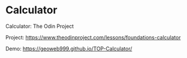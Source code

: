 # Calculator
Calculator: The Odin Project

Project: https://www.theodinproject.com/lessons/foundations-calculator

Demo: https://geoweb999.github.io/TOP-Calculator/
